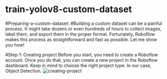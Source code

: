 # train-yolov8-custom-dataset

#Preparing-a-custom-dataset:
#Building a custom dataset can be a painful process. It might take dozens or even hundreds of hours to collect images, label them, and export them in the proper format. Fortunately, Roboflow makes this process as straightforward and fast as possible. Let me show you how!

#Step 1: Creating project
Before you start, you need to create a Roboflow account. Once you do that, you can create a new project in the Roboflow dashboard. Keep in mind to choose the right project type. In our case, Object Detection.
![creating-project](https://user-images.githubusercontent.com/55156159/218303607-99318cd5-3457-4f04-aa38-e2d2948812de.gif)

